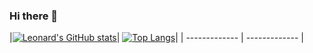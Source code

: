 ### Hi there 👋

<!--
**reguluslee/reguluslee** is a ✨ _special_ ✨ repository because its `README.md` (this file) appears on your GitHub profile.

Here are some ideas to get you started:

- 🔭 I’m currently working on ...
- 🌱 I’m currently learning ...
- 👯 I’m looking to collaborate on ...
- 🤔 I’m looking for help with ...
- 💬 Ask me about ...
- 📫 How to reach me: ...
- 😄 Pronouns: ...
- ⚡ Fun fact: ...
-->

|[![Leonard's GitHub stats](https://github-readme-stats.vercel.app/api?username=reguluslee)](https://github.com/reguluslee/github-readme-stats)|
[![Top Langs](https://github-readme-stats.vercel.app/api/top-langs/?username=reguluslee&layout=compact)](https://github.com/reguluslee/github-readme-stats)|
| ------------- | ------------- |

